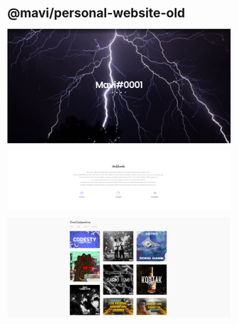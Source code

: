 # @mavi/personal-website-old

<p align="center">
    <img src="image1.png" alt="Example image of Website." />
</p>

<p align="center">
    <img src="image2.png" alt="Example image of Website." />
</p>

<p align="center">
    <img src="image3.png" alt="Example image of Website." />
</p>

